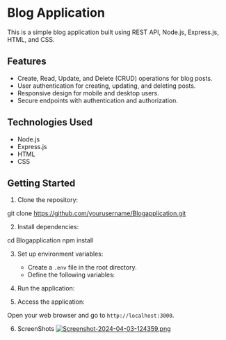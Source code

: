 # Blog Application

This is a simple blog application built using REST API, Node.js, Express.js, HTML, and CSS.

## Features

- Create, Read, Update, and Delete (CRUD) operations for blog posts.
- User authentication for creating, updating, and deleting posts.
- Responsive design for mobile and desktop users.
- Secure endpoints with authentication and authorization.

## Technologies Used

- Node.js
- Express.js
- HTML
- CSS

## Getting Started

1. Clone the repository:

git clone https://github.com/yourusername/Blogapplication.git


2. Install dependencies:

cd Blogapplication
npm install


3. Set up environment variables:

   - Create a `.env` file in the root directory.
   - Define the following variables:


4. Run the application:


5. Access the application:

Open your web browser and go to `http://localhost:3000`.

6. ScreenShots
[![Screenshot-2024-04-03-124359.png](https://i.postimg.cc/WbNc11vp/Screenshot-2024-04-03-124359.png)](https://postimg.cc/6TmmHwqF)
